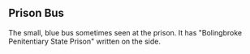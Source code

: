 ## Prison Bus

The small, blue bus sometimes seen at the prison. It has "Bolingbroke Penitentiary State Prison" written on the side. 